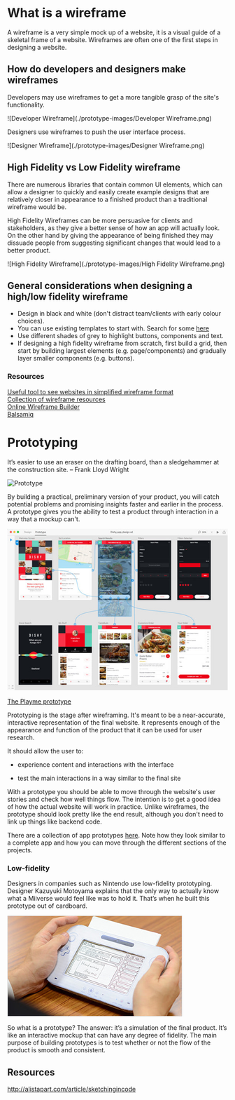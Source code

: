 # What is a wireframe

A wireframe is a very simple mock up of a website, it is a visual guide of a skeletal frame of a website.
Wireframes are often one of the first steps in designing a website.

## How do developers and designers make wireframes

Developers may use wireframes to get a more tangible grasp of the site's functionality.

![Developer Wireframe](./prototype-images/Developer Wireframe.png)

Designers use wireframes to push the user interface process.

![Designer Wireframe](./prototype-images/Designer Wireframe.png)

## High Fidelity vs Low Fidelity wireframe

There are numerous libraries that contain common UI elements, which can allow a designer to quickly and easily create example designs that are relatively closer in appearance to a finished product than a traditional wireframe would be.

High Fidelity Wireframes can be more persuasive for clients and stakeholders, as they give a better sense of how an app will actually look. On the other hand by giving the appearance of being finished they may dissuade people from suggesting significant changes that would lead to a better product.

![High Fidelity Wireframe](./prototype-images/High Fidelity Wireframe.png)

## General considerations when designing a high/low fidelity wireframe
- Design in black and white (don't distract team/clients with early colour choices).
- You can use existing templates to start with. Search for some  [here](https://creately.com/diagram-community/examples/t/wireframe)
- Use different shades of grey to highlight buttons, components and text.
- If designing a high fidelity wireframe from scratch, first build a grid, then start by building largest elements (e.g. page/components) and gradually layer smaller components (e.g. buttons).


### Resources
[Useful tool to see websites in simplified wireframe format](http://www.wirify.com)  
[Collection of wireframe resources](http://wireframes.tumblr.com/)  
[Online Wireframe Builder](https://wireframe.cc/)  
[Balsamiq](www.balsamiq.com/)  

# Prototyping

It’s easier to use an eraser on the drafting board, than a sledgehammer at the construction site.
– Frank Lloyd Wright

![Prototype](prototype-image/Prototypes.png)

By building a practical, preliminary version of your product, you will catch potential problems and promising insights faster and earlier in the process. A prototype gives you the ability to test a product through interaction in a way that a mockup can't. 

![run through](prototype-images/run-through.jpg)

[The Playme prototype](https://www.justinmind.com/usernote/tests/4/1765/11588699/index.html#/screens/b107c292-d618-44ed-92b9-c0e4c8f26e0b)

Prototyping is the stage after wireframing. It's meant to be a near-accurate, interactive representation of the final website. It represents enough of the appearance and function of the product that it can be used for user research.

It should allow the user to:

* experience content and interactions with the interface

*  test the main interactions in a way similar to the final site

With a prototype you should be able to move through the website's user stories and check how well things flow. The intention is to get a good idea of how the actual website will work in practice. Unlike wireframes, the prototype should look pretty like the end result, although you don't need to link up things like backend code.

There are a collection of app prototypes [here](https://www.justinmind.com/examples). Note how they look similar to a complete app and how you can move through the different sections of the projects.

### Low-fidelity

Designers in companies such as Nintendo use low-fidelity prototyping. Designer Kazuyuki Motoyama explains that the only way to actually know what a Miiverse would feel like was to hold it. That’s when he built this prototype out of cardboard.

![nintendo image](prototype-images/nintendo.jpg)

So what is a prototype? The answer: it’s a simulation of the final product. It’s like an interactive mockup that can have any degree of fidelity. The main purpose of building prototypes is to test whether or not the flow of the product is smooth and consistent.

## Resources

http://alistapart.com/article/sketchingincode
